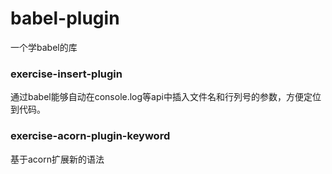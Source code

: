 # babel-plugin

一个学babel的库

### exercise-insert-plugin
通过babel能够自动在console.log等api中插入文件名和行列号的参数，方便定位到代码。

### exercise-acorn-plugin-keyword
基于acorn扩展新的语法